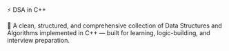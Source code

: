 ⚡ DSA in C++

🚀 A clean, structured, and comprehensive collection of Data Structures and Algorithms implemented in C++ — built for learning, logic-building, and interview preparation.
